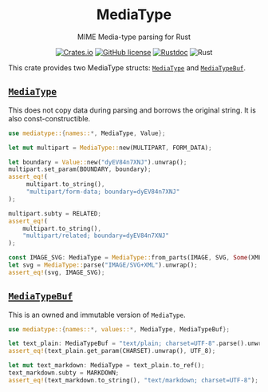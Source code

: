 <div align="center">

# MediaType

MIME Media-type parsing for Rust

[![Crates.io](https://img.shields.io/crates/v/mediatype.svg)](https://crates.io/crates/mediatype)
[![GitHub license](https://img.shields.io/github/license/picoHz/mediatype.svg)](https://github.com/picoHz/mediatype/blob/main/LICENSE)
[![Rustdoc](https://img.shields.io/badge/doc-rustdoc-green.svg)](https://docs.rs/mediatype)
![Rust](https://github.com/picoHz/mediatype/workflows/Rust/badge.svg)

</div>

This crate provides two MediaType structs: 
[`MediaType`](https://docs.rs/mediatype/latest/mediatype/struct.MediaType.html) and 
[`MediaTypeBuf`](https://docs.rs/mediatype/latest/mediatype/struct.MediaTypeBuf.html).

## [`MediaType`](https://docs.rs/mediatype/latest/mediatype/struct.MediaType.html) 

This does not copy data during parsing and borrows the original string. 
It is also const-constructible.

```rust
use mediatype::{names::*, MediaType, Value};

let mut multipart = MediaType::new(MULTIPART, FORM_DATA);

let boundary = Value::new("dyEV84n7XNJ").unwrap();
multipart.set_param(BOUNDARY, boundary);
assert_eq!(
     multipart.to_string(),
     "multipart/form-data; boundary=dyEV84n7XNJ"
);

multipart.subty = RELATED;
assert_eq!(
    multipart.to_string(),
    "multipart/related; boundary=dyEV84n7XNJ"
);

const IMAGE_SVG: MediaType = MediaType::from_parts(IMAGE, SVG, Some(XML), &[]);
let svg = MediaType::parse("IMAGE/SVG+XML").unwrap();
assert_eq!(svg, IMAGE_SVG);
```

## [`MediaTypeBuf`](https://docs.rs/mediatype/latest/mediatype/struct.MediaTypeBuf.html) 

This is an owned and immutable version of `MediaType`.

```rust
use mediatype::{names::*, values::*, MediaType, MediaTypeBuf};

let text_plain: MediaTypeBuf = "text/plain; charset=UTF-8".parse().unwrap();
assert_eq!(text_plain.get_param(CHARSET).unwrap(), UTF_8);

let mut text_markdown: MediaType = text_plain.to_ref();
text_markdown.subty = MARKDOWN;
assert_eq!(text_markdown.to_string(), "text/markdown; charset=UTF-8");
```
